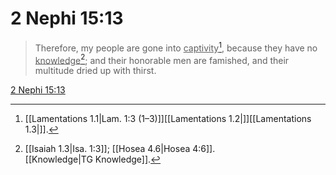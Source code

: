 # 2 Nephi 15:13

> Therefore, my people are gone into <u>captivity</u>[^a], because they have no <u>knowledge</u>[^b]; and their honorable men are famished, and their multitude dried up with thirst.

[2 Nephi 15:13](https://www.churchofjesuschrist.org/study/scriptures/bofm/2-ne/15?lang=eng&id=p13#p13)


[^a]: [[Lamentations 1.1|Lam. 1:3 (1–3)]][[Lamentations 1.2|]][[Lamentations 1.3|]].  
[^b]: [[Isaiah 1.3|Isa. 1:3]]; [[Hosea 4.6|Hosea 4:6]]. [[Knowledge|TG Knowledge]].  

